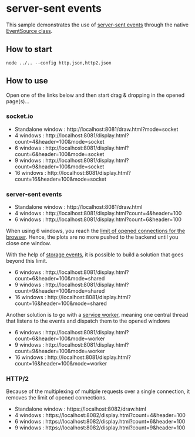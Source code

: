 # server-sent events

This sample demonstrates the use of [server-sent events](https://developer.mozilla.org/en-US/docs/Web/API/Server-sent_events) through the native [EventSource class](https://developer.mozilla.org/en-US/docs/Web/API/EventSource).

## How to start

`node ../.. --config http.json,http2.json`

## How to use

Open one of the links below and then start drag & dropping in the opened page(s)...


### socket.io

* Standalone window : http://localhost:8081/draw.html?mode=socket
* 4 windows : http://localhost:8081/display.html?count=4&header=100&mode=socket
* 6 windows : http://localhost:8081/display.html?count=6&header=100&mode=socket
* 9 windows : http://localhost:8081/display.html?count=9&header=100&mode=socket
* 16 windows : http://localhost:8081/display.html?count=16&header=100&mode=socket

### server-sent events

* Standalone window : http://localhost:8081/draw.html
* 4 windows : http://localhost:8081/display.html?count=4&header=100
* 6 windows : http://localhost:8081/display.html?count=6&header=100

When using 6 windows, you reach the [limit of opened connections for the browser](https://docs.pushtechnology.com/cloud/latest/manual/html/designguide/solution/support/connection_limitations.html#:~:text=Browsers%20limit%20the%20number%20of,allow%20six%20connections%20per%20domain.). Hence, the plots are no more pushed to the backend until you close one window.

With the help of [storage events](https://developer.mozilla.org/en-US/docs/Web/API/Window/storage_event), it is possible to build a solution that goes beyond this limit.

* 6 windows : http://localhost:8081/display.html?count=6&header=100&mode=shared
* 9 windows : http://localhost:8081/display.html?count=9&header=100&mode=shared
* 16 windows : http://localhost:8081/display.html?count=16&header=100&mode=shared

Another solution is to go with a [service worker](https://developer.mozilla.org/en-US/docs/Web/API/Service_Worker_API), meaning one central thread that listens to the events and dispatch them to the opened windows

* 6 windows : http://localhost:8081/display.html?count=6&header=100&mode=worker
* 9 windows : http://localhost:8081/display.html?count=9&header=100&mode=worker
* 16 windows : http://localhost:8081/display.html?count=16&header=100&mode=worker

### HTTP/2

Because of the multiplexing of multiple requests over a single connection, it removes the limit of opened connections.

* Standalone window : https://localhost:8082/draw.html
* 4 windows : https://localhost:8082/display.html?count=4&header=100
* 6 windows : https://localhost:8082/display.html?count=6&header=100
* 9 windows : https://localhost:8082/display.html?count=9&header=100
